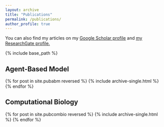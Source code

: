 ```yaml
---
layout: archive
title: "Publications"
permalink: /publications/
author_profile: true
---
```


You can also find my articles on my <u><a href="https://scholar.google.com/citations?hl=en&user=y3xCsdkAAAAJ">Google Scholar profile</a></u> and <u><a href="https://www.researchgate.net/profile/Israr_Bin_M_Ibrahim">my ResearchGate profile</a>.</u>

{% include base_path %}

Agent-Based Model
------
{% for post in site.pubabm reversed %}
  {% include archive-single.html %}
{% endfor %}

Computational Biology
------
{% for post in site.pubcombio reversed %}
  {% include archive-single.html %}
{% endfor %}

<!-- Materials Science
------
{% for post in site.pubmtrsci reversed %}
  {% include archive-single.html %}
{% endfor %} -->
